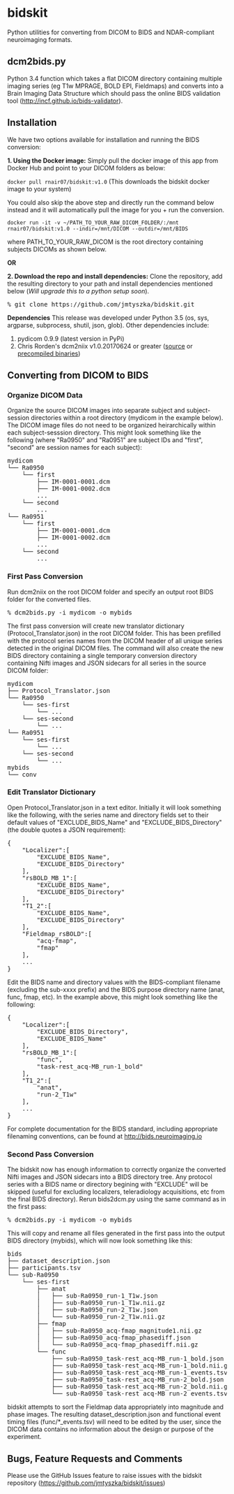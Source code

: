 # bidskit
Python utilities for converting from DICOM to BIDS and NDAR-compliant neuroimaging formats.

## dcm2bids.py
Python 3.4 function which takes a flat DICOM directory containing multiple imaging series (eg T1w MPRAGE, BOLD EPI, Fieldmaps)
and converts into a Brain Imaging Data Structure which should pass the online BIDS validation tool (http://incf.github.io/bids-validator).

## Installation

We have two options available for installation and running the BIDS conversion:

**1. Using the Docker image:** Simply pull the docker image of this app from Docker Hub and point to your DICOM folders as below:

`docker pull rnair07/bidskit:v1.0` (This downloads the bidskit docker image to your system)

You could also skip the above step and directly run the command below instead and it will automatically pull the image for you + run the conversion.

`docker run -it -v ~/PATH_TO_YOUR_RAW_DICOM_FOLDER/:/mnt rnair07/bidskit:v1.0 --indir=/mnt/DICOM --outdir=/mnt/BIDS`

where PATH_TO_YOUR_RAW_DICOM is the root directory containing subjects DICOMs as shown below. 

**OR**

**2. Download the repo and install dependencies:** Clone the repository, add the resulting directory to your path and install dependencies mentioned below (_Will upgrade this to a python setup soon_).

<pre>
% git clone https://github.com/jmtyszka/bidskit.git
</pre>

**Dependencies**
This release was developed under Python 3.5 (os, sys, argparse, subprocess, shutil, json, glob). Other dependencies include:
1. pydicom 0.9.9 (latest version in PyPi)
2. Chris Rorden's dcm2niix v1.0.20170624 or greater ([source](https://github.com/rordenlab/dcm2niix) or [precompiled binaries](https://www.nitrc.org/frs/?group_id=889))

## Converting from DICOM to BIDS

### Organize DICOM Data

Organize the source DICOM images into separate subject and subject-session directories within a root directory (mydicom in the example below). The DICOM image files do not need to be organized heirarchically within each subject-sesssion directory. This might look something like the following (where "Ra0950" and "Ra0951" are subject IDs and "first", "second" are session names for each subject):

<pre>
mydicom
└── Ra0950
    └── first
        ├── IM-0001-0001.dcm
        ├── IM-0001-0002.dcm
        ...
    └── second
        ...
└── Ra0951
    └── first
        ├── IM-0001-0001.dcm
        ├── IM-0001-0002.dcm
        ...
    └── second
        ...
</pre>

### First Pass Conversion

Run dcm2niix on the root DICOM folder and specify an output root BIDS folder for the converted files.

<pre>
% dcm2bids.py -i mydicom -o mybids
</pre>

The first pass conversion will create new translator dictionary (Protocol_Translator.json) in the root DICOM folder. This has been prefilled with the protocol series names from the DICOM header of all unique series detected in the original DICOM files. The command will also create the new BIDS directory containing a single temporary conversion directory containing Nifti images and JSON sidecars for all series in the source DICOM folder:

<pre>
mydicom
├── Protocol_Translator.json
└── Ra0950
    └── ses-first
        └── ...    
    └── ses-second
        └── ...    
└── Ra0951
    └── ses-first
        └── ...    
    └── ses-second
        └── ...    
mybids
└── conv
</pre>

### Edit Translator Dictionary

Open Protocol_Translator.json in a text editor. Initially it will look something like the following, with the series name and directory fields set to their default values of "EXCLUDE_BIDS_Name" and "EXCLUDE_BIDS_Directory" (the double quotes a JSON requirement):

<pre>
{
    "Localizer":[
        "EXCLUDE_BIDS_Name",
        "EXCLUDE_BIDS_Directory"
    ],
    "rsBOLD_MB_1":[
        "EXCLUDE_BIDS_Name",
        "EXCLUDE_BIDS_Directory"
    ],
    "T1_2":[
        "EXCLUDE_BIDS_Name",
        "EXCLUDE_BIDS_Directory"
    ],
    "Fieldmap_rsBOLD":[
        "acq-fmap",
        "fmap"
    ],
    ...
}
</pre>

Edit the BIDS name and directory values with the BIDS-compliant filename (excluding the sub-xxxx prefix) and the BIDS purpose directory name (anat, func, fmap, etc). In the example above, this might look something like the following:

<pre>
{
    "Localizer":[
        "EXCLUDE_BIDS_Directory",
        "EXCLUDE_BIDS_Name"
    ],
    "rsBOLD_MB_1":[
        "func",
        "task-rest_acq-MB_run-1_bold"
    ],
    "T1_2":[
        "anat",
        "run-2_T1w"
    ],
    ...
}
</pre>

For complete documentation for the BIDS standard, including appropriate filenaming conventions, can be found at http://bids.neuroimaging.io

### Second Pass Conversion
The bidskit now has enough information to correctly organize the converted Nifti images and JSON sidecars into a BIDS directory tree. Any protocol series with a BIDS name or directory begining with "EXCLUDE" will be skipped (useful for excluding localizers, teleradiology acquisitions, etc from the final BIDS directory). Rerun bids2dcm.py using the same command as in the first pass:

<pre>
% dcm2bids.py -i mydicom -o mybids
</pre>

This will copy and rename all files generated in the first pass into the output BIDS directory (mybids), which will now look something like this:

<pre>
bids
├── dataset_description.json
├── participants.tsv
└── sub-Ra0950
    └── ses-first
        ├── anat
        │   ├── sub-Ra0950_run-1_T1w.json
        │   ├── sub-Ra0950_run-1_T1w.nii.gz
        │   ├── sub-Ra0950_run-2_T1w.json
        │   └── sub-Ra0950_run-2_T1w.nii.gz
        ├── fmap
        │   ├── sub-Ra0950_acq-fmap_magnitude1.nii.gz
        │   ├── sub-Ra0950_acq-fmap_phasediff.json
        │   └── sub-Ra0950_acq-fmap_phasediff.nii.gz
        └── func
            ├── sub-Ra0950_task-rest_acq-MB_run-1_bold.json
            ├── sub-Ra0950_task-rest_acq-MB_run-1_bold.nii.gz
            ├── sub-Ra0950_task-rest_acq-MB_run-1_events.tsv
            ├── sub-Ra0950_task-rest_acq-MB_run-2_bold.json
            ├── sub-Ra0950_task-rest_acq-MB_run-2_bold.nii.gz
            └── sub-Ra0950_task-rest_acq-MB_run-2_events.tsv
</pre>

bidskit attempts to sort the Fieldmap data appropriately into magnitude and phase images. The resulting dataset_description.json and functional event timing files (func/*_events.tsv) will need to be edited by the user, since the DICOM data contains no information about the design or purpose of the experiment.

## Bugs, Feature Requests and Comments

Please use the GitHub Issues feature to raise issues with the bidskit repository (https://github.com/jmtyszka/bidskit/issues)
